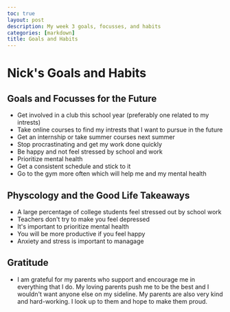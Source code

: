 ```yaml
---
toc: true
layout: post
description: My week 3 goals, focusses, and habits
categories: [markdown]
title: Goals and Habits
---
```

# Nick's Goals and Habits

## Goals and Focusses for the Future

- Get involved in a club this school year (preferably one related to my intrests)
- Take online courses to find my intrests that I want to pursue in the future
- Get an internship or take summer courses next summer 
- Stop procrastinating and get my work done quickly
- Be happy and not feel stressed by school and work
- Prioritize mental health
- Get a consistent schedule and stick to it
- Go to the gym more often which will help me and my mental health

## Physcology and the Good Life Takeaways

- A large percentage of college students feel stressed out by school work
- Teachers don't try to make you feel depressed
- It's important to prioritize mental health
- You will be more productive if you feel happy
- Anxiety and stress is important to managage


## Gratitude 
- I am grateful for my parents who support and encourage me in everything that I do. My loving parents push me to be the best and I wouldn't want anyone else on my sideline. My parents are also very kind and hard-working. I look up to them and hope to make them proud.
